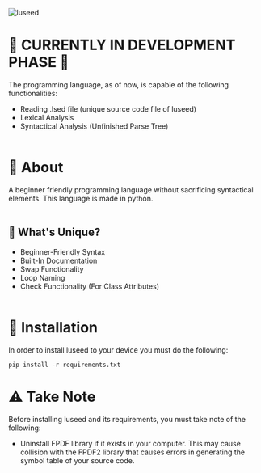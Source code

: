 ![luseed](https://github.com/magniefique/luseed/assets/132038523/f1a00acd-934e-41fd-8bc6-69cf789992fe)
# 🚧 CURRENTLY IN DEVELOPMENT PHASE 🚧
The programming language, as of now, is capable of the following functionalities:
- Reading .lsed file (unique source code file of luseed)
- Lexical Analysis
- Syntactical Analysis (Unfinished Parse Tree)
<br></br>
# 🌱 About
A beginner friendly programming language without sacrificing syntactical elements. This language is made in python.
<br></br>
## 🤔 What's Unique?
- Beginner-Friendly Syntax
- Built-In Documentation
- Swap Functionality
- Loop Naming
- Check Functionality (For Class Attributes)
<br></br>
# 💾 Installation
In order to install luseed to your device you must do the following: <br />
```
pip install -r requirements.txt
```

# ⚠️ Take Note
Before installing luseed and its requirements, you must take note of the following:
- Uninstall FPDF library if it exists in your computer. This may cause collision with the FPDF2 library that causes errors in generating the symbol table of your source code.
